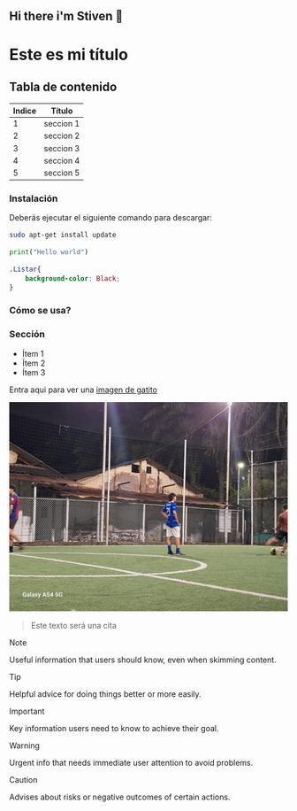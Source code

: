 ## Hi there i'm Stiven 👋

<!--
**BrayanStivenMaldonado/BrayanStivenMaldonado** is a ✨ _special_ ✨ repository because its `README.md` (this file) appears on your GitHub profile.

Here are some ideas to get you started:

- 🔭 I’m currently working on ...
- 🌱 I’m currently learning ...
- 👯 I’m looking to collaborate on ...
- 🤔 I’m looking for help with ...
- 💬 Ask me about ...
- 📫 How to reach me: ...
- 😄 Pronouns: ...
- ⚡ Fun fact: ...
-->

# Este es mi título
## Tabla de contenido
| Indice | Título |
|--|--|
| 1 | seccion 1 |
| 2 | seccion 2 |
| 3 | seccion 3 |
| 4 | seccion 4 |
| 5 | seccion 5 |

### Instalación 
Deberás ejecutar el siguiente comando para descargar: 

```bash
sudo apt-get install update
```

```python
print("Hello world")
```

```css
.Listar{
    background-color: Black;
}
```

### Cómo se usa?
### Sección 
- Ítem 1
- Ítem 2
- Ítem 3

Entra aqui para ver una [imagen de gatito](https://i.pinimg.com/736x/09/04/91/090491a3b8106ba0cccf357cb203c570.jpg)

![Melo caramelo](/img/Yo.jpeg)

>Este texto será una cita 

> [!NOTE]
> Useful information that users should know, even when skimming content.

> [!TIP]
> Helpful advice for doing things better or more easily.

> [!IMPORTANT]
> Key information users need to know to achieve their goal.

> [!WARNING]
> Urgent info that needs immediate user attention to avoid problems.

> [!CAUTION]
> Advises about risks or negative outcomes of certain actions.
